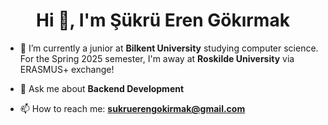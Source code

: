 <h1 align="center">Hi 👋, I'm Şükrü Eren Gökırmak</h1>

- 🌱 I’m currently a junior at <b>Bilkent University</b> studying computer science. For the Spring 2025 semester, I'm away at <b>Roskilde University</b> via ERASMUS+ exchange!

- 💬 Ask me about **Backend Development**

- 📫 How to reach me: **sukruerengokirmak@gmail.com**
